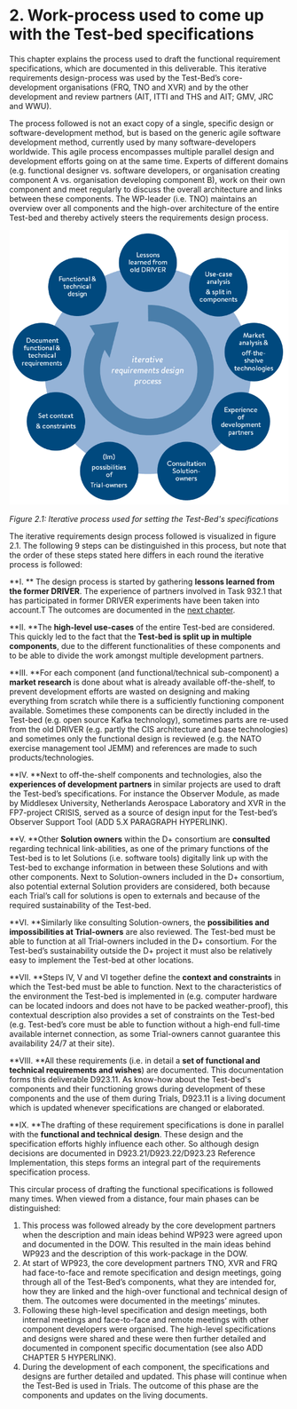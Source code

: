 # 2. Work-process used to come up with the Test-bed specifications

This chapter explains the process used to draft the functional requirement specifications, which are documented in this deliverable. This iterative requirements design-process was used by the Test-Bed’s core-development organisations \(FRQ, TNO and XVR\) and by the other development and review partners \(AIT, ITTI and THS and AIT; GMV, JRC and WWU\).

The process followed is not an exact copy of a single, specific design or software-development method, but is based on the generic agile software development method, currently used by many software-developers worldwide. This agile process encompasses multiple parallel design and development efforts going on at the same time. Experts of different domains \(e.g. functional designer vs. software developers, or organisation creating component A vs. organisation developing component B\), work on their own component and meet regularly to discuss the overall architecture and links between these components. The WP-leader \(i.e. TNO\) maintains an overview over all components and the high-over architecture of the entire Test-bed and thereby actively steers the requirements design process.

![D+ Process](img/process.png)

_Figure 2.1: Iterative process used for setting the Test-Bed's specifications_

The iterative requirements design process followed is visualized in figure 2.1. The following 9 steps can be distinguished in this process, but note that the order of these steps stated here differs in each round the iterative process is followed:

**I.    ** The design process is started by gathering **lessons learned from the former DRIVER**. The experience of partners involved in Task 932.1 that has participated in former DRIVER experiments have been taken into account.T The outcomes are documented in the [next chapter](lessons-learned.md#Lessons-learned).

**II.    **The **high-level use-cases** of the entire Test-bed are considered. This quickly led to the fact that the **Test-bed is split up in multiple components**, due to the different functionalities of these components and to be able to divide the work amongst multiple development partners.

**III.    **For each component \(and functional/technical sub-component\) a **market research** is done about what is already available off-the-shelf, to prevent development efforts are wasted on designing and making everything from scratch while there is a sufficiently functioning component available. Sometimes these components can be directly included in the Test-bed \(e.g. open source Kafka technology\), sometimes parts are re-used from the old DRIVER \(e.g. partly the CIS architecture and base technologies\) and sometimes only the functional design is reviewed \(e.g. the NATO exercise management tool JEMM\) and references are made to such products/technologies.

**IV.    **Next to off-the-shelf components and technologies, also the **experiences of development partners** in similar projects are used to draft the Test-bed’s specifications. For instance the Observer Module, as made by Middlesex University, Netherlands Aerospace Laboratory and XVR in the FP7-project CRISIS, served as a source of design input for the Test-bed’s Observer Support Tool \(ADD 5.X PARAGRAPH HYPERLINK\).

**V.    **Other **Solution owners** within the D+ consortium are **consulted** regarding technical link-abilities, as one of the primary functions of the Test-bed is to let Solutions \(i.e. software tools\) digitally link up with the Test-bed to exchange information in between these Solutions and with other components. Next to Solution-owners included in the D+ consortium, also potential external Solution providers are considered, both because each Trial’s call for solutions is open to externals and because of the required sustainability of the Test-bed.

**VI.    **Similarly like consulting Solution-owners, the **possibilities and impossibilities at Trial-owners** are also reviewed. The Test-bed must be able to function at all Trial-owners included in the D+ consortium. For the Test-bed’s sustainability outside the D+ project it must also be relatively easy to implement the Test-bed at other locations.

**VII.    **Steps IV, V and VI together define the **context and constraints** in which the Test-bed must be able to function. Next to the characteristics of the environment the Test-bed is implemented in \(e.g. computer hardware can be located indoors and does not have to be packed weather-proof\), this contextual description also provides a set of constraints on the Test-bed \(e.g. Test-bed’s core must be able to function without a high-end full-time available internet connection, as some Trial-owners cannot guarantee this availability 24/7 at their site\).

**VIII.    **All these requirements \(i.e. in detail a **set of functional and technical requirements and wishes**\) are documented. This documentation forms this deliverable D923.11. As know-how about the Test-bed's components and their functioning grows during development of these components and the use of them during Trials, D923.11 is a living document which is updated whenever specifications are changed or elaborated.

**IX.    **The drafting of these requirement specifications is done in parallel with the **functional and technical design**. These design and the specification efforts highly influence each other. So although design decisions are documented in D923.21/D923.22/D923.23 Reference Implementation, this steps forms an integral part of the requirements specification process.

This circular process of drafting the functional specifications is followed many times. When viewed from a distance, four main phases can be distinguished:

1. This process was followed already by the core development partners when the description and main ideas behind WP923 were agreed upon and documented in the DOW. This resulted in the main ideas behind WP923 and the description of this work-package in the DOW.
2. At start of WP923, the core development partners TNO, XVR and FRQ had face-to-face and remote specification and design meetings, going through all of the Test-Bed’s components, what they are intended for, how they are linked and the high-over functional and technical design of them. The outcomes were documented in the meetings’ minutes.
3. Following these high-level specification and design meetings, both internal meetings and face-to-face and remote meetings with other component developers were organised. The high-level specifications and designs were shared and these were then further detailed and documented in component specific documentation \(see also ADD CHAPTER 5 HYPERLINK\).
4. During the development of each component, the specifications and designs are further detailed and updated. This phase will continue when the Test-Bed is used in Trials. The outcome of this phase are the components and updates on the living documents.



